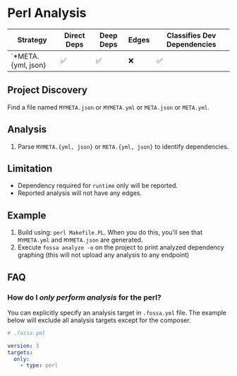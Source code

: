 # Perl Analysis

| Strategy           | Direct Deps        | Deep Deps          | Edges | Classifies Dev Dependencies |
| ------------------ | ------------------ | ------------------ | ----- | --------------------------- |
| `*META.{yml, json} | :white_check_mark: | :white_check_mark: | :x:   | :white_check_mark:          |

## Project Discovery

Find a file named `MYMETA.json` or `MYMETA.yml` or `META.json` or `META.yml`.

## Analysis

1. Parse `MYMETA.{yml, json}` or `META.{yml, json}` to identify dependencies.

## Limitation

- Dependency required for `runtime` only will be reported.
- Reported analysis will not have any edges.

## Example 

1. Build using: `perl Makefile.PL`. When you do this, you'll see that `MYMETA.yml` and `MYMETA.json` are generated.
4. Execute `fossa analyze -o` on the project to print analyzed dependency graphing (this will not upload any analysis to any endpoint)

## FAQ

### How do I *only perform analysis* for the perl?

You can explicitly specify an analysis target in `.fossa.yml` file. The example below will exclude all analysis targets except for the composer. 

```yaml
# .fossa.yml 

version: 3
targets:
  only:
    - type: perl
```
